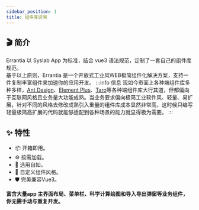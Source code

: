 ```yaml
---
sidebar_position: 1
title: 组件库说明
---
```

## 🎬 简介
Errantia 以 Syslab App 为标准，结合 vue3 语法规范，定制了一套自己的组件库规范。  
基于以上原则，Errantia 是一个开放式工业风WEB极简组件化解决方案，支持一件复制丰富组件来加速你的应用开发。
:::info 信息
现如今市面上各种端组件库多种多样，[Ant Design](https://ant-design.antgroup.com/index-cn)、[Element Plus](https://element-plus.org/zh-CN/)、[Taro](https://docs.taro.zone/docs/)等各种端组件库大行其道，但都偏向于互联网风格且业务量大功能成熟。当业务要求偏向极简工业软件风、轻量、易扩展，针对不同的风格去修改成熟引入重量的组件库成本显然非常高，这时候只编写轻量极简高扩展的代码就能够适配到各种场景的能力就显得极为需要。
:::
## ✨ 特性
- 📦 开箱即用。
- ⚙️ 按需加载。
- 🌈 选用自如。
- 🎨 自定义组件风格。
- 🛡  完美兼容Vue3。

**富含大量app 主界面布局、菜单栏、科学计算绘图和导入导出弹窗等业务组件，你无需手动与重复开发。**

